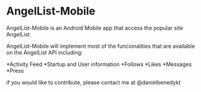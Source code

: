AngelList-Mobile
================

AngelList-Mobile is an Android Mobile app that access the popular site AngelList.

AngelList-Mobile will implement most of the funcionalities that are available on the AngelList API including:

*Activity Feed
*Startup and User information
*Follows
*Likes
*Messages
*Press

if you would like to contribute, please contact me at @danielbenedykt
